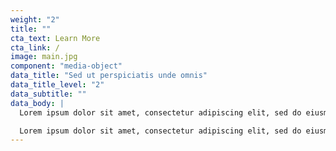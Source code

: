 ```yaml
---
weight: "2"
title: ""
cta_text: Learn More
cta_link: /
image: main.jpg
component: "media-object"
data_title: "Sed ut perspiciatis unde omnis"
data_title_level: "2"
data_subtitle: ""
data_body: |
  Lorem ipsum dolor sit amet, consectetur adipiscing elit, sed do eiusmod tempor incididunt ut labore et dolore magna aliqua. Ut enim ad minim veniam, quis nostrud exercitation ullamco

  Lorem ipsum dolor sit amet, consectetur adipiscing elit, sed do eiusmod tempor incididunt ut labore et dolore magna aliqua. Ut enim ad minim veniam, quis nostrud exercitation ullamco
---
```



